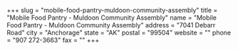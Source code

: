 +++
slug = "mobile-food-pantry-muldoon-community-assembly"
title = "Mobile Food Pantry - Muldoon Community Assembly"
name = "Mobile Food Pantry - Muldoon Community Assembly"
address = "7041 Debarr Road"
city = "Anchorage"
state = "AK"
postal = "99504"
website = ""
phone = "907 272-3663"
fax = ""
+++
